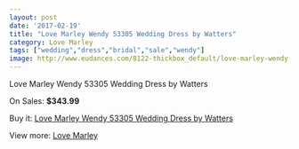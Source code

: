 ```yaml
---
layout: post
date: '2017-02-19'
title: "Love Marley Wendy 53305 Wedding Dress by Watters"
category: Love Marley
tags: ["wedding","dress","bridal","sale","wendy"]
image: http://www.eudances.com/8122-thickbox_default/love-marley-wendy-53305-wedding-dress-by-watters.jpg
---
```

Love Marley Wendy 53305 Wedding Dress by Watters

On Sales: **$343.99**
<a href="https://www.eudances.com/en/love-marley/2822-love-marley-wendy-53305-wedding-dress-by-watters.html"><amp-img layout="responsive" width="600" height="600" src="//www.eudances.com/8122-thickbox_default/love-marley-wendy-53305-wedding-dress-by-watters.jpg" alt="Love Marley Wendy 53305 Wedding Dress by Watters 0" /></a>
<a href="https://www.eudances.com/en/love-marley/2822-love-marley-wendy-53305-wedding-dress-by-watters.html"><amp-img layout="responsive" width="600" height="600" src="//www.eudances.com/8126-thickbox_default/love-marley-wendy-53305-wedding-dress-by-watters.jpg" alt="Love Marley Wendy 53305 Wedding Dress by Watters 1" /></a>
<a href="https://www.eudances.com/en/love-marley/2822-love-marley-wendy-53305-wedding-dress-by-watters.html"><amp-img layout="responsive" width="600" height="600" src="//www.eudances.com/8125-thickbox_default/love-marley-wendy-53305-wedding-dress-by-watters.jpg" alt="Love Marley Wendy 53305 Wedding Dress by Watters 2" /></a>
<a href="https://www.eudances.com/en/love-marley/2822-love-marley-wendy-53305-wedding-dress-by-watters.html"><amp-img layout="responsive" width="600" height="600" src="//www.eudances.com/8124-thickbox_default/love-marley-wendy-53305-wedding-dress-by-watters.jpg" alt="Love Marley Wendy 53305 Wedding Dress by Watters 3" /></a>
<a href="https://www.eudances.com/en/love-marley/2822-love-marley-wendy-53305-wedding-dress-by-watters.html"><amp-img layout="responsive" width="600" height="600" src="//www.eudances.com/8123-thickbox_default/love-marley-wendy-53305-wedding-dress-by-watters.jpg" alt="Love Marley Wendy 53305 Wedding Dress by Watters 4" /></a>

Buy it: [Love Marley Wendy 53305 Wedding Dress by Watters](https://www.eudances.com/en/love-marley/2822-love-marley-wendy-53305-wedding-dress-by-watters.html "Love Marley Wendy 53305 Wedding Dress by Watters")

View more: [Love Marley](https://www.eudances.com/en/44-love-marley "Love Marley")